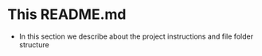 # This README.md 

- In this section we describe about the project instructions and file folder structure